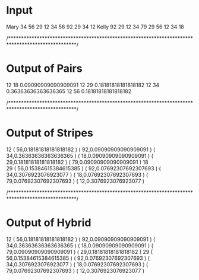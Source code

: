 # Input

Mary 34 56 29 12 34 56 92 29 34 12
Kelly 92 29 12 34 79 29 56 12 34 18

/**************************************************************************************************/

# Output of Pairs
12 18	0.09090909090909091
12 29	0.18181818181818182
12 34	0.36363636363636365
12 56	0.18181818181818182

/**************************************************************************************************/

# Output of Stripes
12	( 56,0.18181818181818182 ) ( 92,0.09090909090909091 ) ( 34,0.36363636363636365 ) ( 18,0.09090909090909091 ) ( 29,0.18181818181818182 ) ( 79,0.09090909090909091 ) 
18	
29	( 56,0.15384615384615385 ) ( 92,0.07692307692307693 ) ( 34,0.3076923076923077 ) ( 18,0.07692307692307693 ) ( 79,0.07692307692307693 ) ( 12,0.3076923076923077 ) 


/**************************************************************************************************/

# Output of Hybrid
12	( 56,0.18181818181818182 ) ( 92,0.09090909090909091 ) ( 34,0.36363636363636365 ) ( 18,0.09090909090909091 ) ( 79,0.09090909090909091 ) ( 29,0.18181818181818182 ) 
29	( 56,0.15384615384615385 ) ( 92,0.07692307692307693 ) ( 34,0.3076923076923077 ) ( 18,0.07692307692307693 ) ( 79,0.07692307692307693 ) ( 12,0.3076923076923077 ) 
